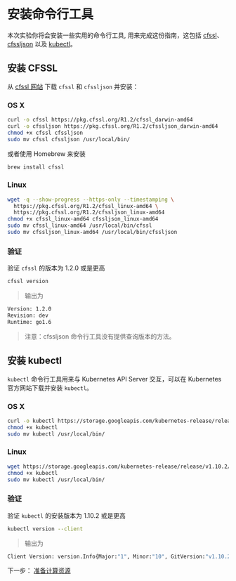 # 安装命令行工具

本次实验你将会安装一些实用的命令行工具, 用来完成这份指南，这包括 [cfssl](https://github.com/cloudflare/cfssl)、[cfssljson](https://github.com/cloudflare/cfssl) 以及 [kubectl](https://kubernetes.io/docs/tasks/tools/install-kubectl)。

## 安装 CFSSL

从 [cfssl 网站](https://pkg.cfssl.org) 下载 `cfssl` 和 `cfssljson` 并安装：

### OS X

```sh
curl -o cfssl https://pkg.cfssl.org/R1.2/cfssl_darwin-amd64
curl -o cfssljson https://pkg.cfssl.org/R1.2/cfssljson_darwin-amd64
chmod +x cfssl cfssljson
sudo mv cfssl cfssljson /usr/local/bin/
```

或者使用 Homebrew 来安装

```sh
brew install cfssl
```

### Linux

```sh
wget -q --show-progress --https-only --timestamping \
  https://pkg.cfssl.org/R1.2/cfssl_linux-amd64 \
  https://pkg.cfssl.org/R1.2/cfssljson_linux-amd64
chmod +x cfssl_linux-amd64 cfssljson_linux-amd64
sudo mv cfssl_linux-amd64 /usr/local/bin/cfssl
sudo mv cfssljson_linux-amd64 /usr/local/bin/cfssljson
```

### 验证

验证 `cfssl` 的版本为 1.2.0 或是更高

```sh
cfssl version
```

> 输出为

```sh
Version: 1.2.0
Revision: dev
Runtime: go1.6
```

> 注意：cfssljson 命令行工具没有提供查询版本的方法。

## 安装 kubectl

`kubectl` 命令行工具用来与 Kubernetes API Server 交互，可以在 Kubernetes 官方网站下载并安装 `kubectl`。

### OS X

```sh
curl -o kubectl https://storage.googleapis.com/kubernetes-release/release/v1.10.2/bin/darwin/amd64/kubectl
chmod +x kubectl
sudo mv kubectl /usr/local/bin/
```

### Linux

```sh
wget https://storage.googleapis.com/kubernetes-release/release/v1.10.2/bin/linux/amd64/kubectl
chmod +x kubectl
sudo mv kubectl /usr/local/bin/
```

### 验证

验证 `kubectl` 的安装版本为 1.10.2 或是更高

```sh
kubectl version --client
```

> 输出为

```sh
Client Version: version.Info{Major:"1", Minor:"10", GitVersion:"v1.10.2", GitCommit:"81753b10df112992bf51bbc2c2f85208aad78335", GitTreeState:"clean", BuildDate:"2018-04-27T09:22:21Z", GoVersion:"go1.9.3", Compiler:"gc", Platform:"linux/amd64"}
```

下一步： [准备计算资源](03-compute-resources.md)
